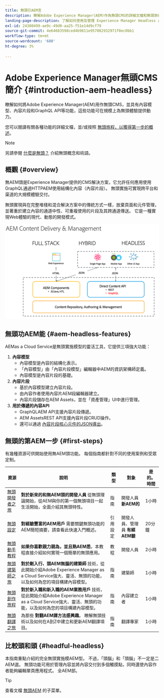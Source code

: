 ```yaml
---
title: 無頭引AEM言
description: 瞭解Adobe Experience Manager(AEM)作為無頭CMS的詳細文檔和無頭旅行。 瞭解如何使用內容模型、內容片段和GraphQL API等功能來為無頭體驗提供動力。
landing-page-description: 了解如何使用及管理 Experience Manager Headless as a Cloud Service。
exl-id: 24300499-ae9c-49d0-aa25-f51e14d9cf79
source-git-commit: 4e64683598ced4b9811e957082932971f0ec0bb1
workflow-type: tm+mt
source-wordcount: '680'
ht-degree: 3%

---
```



# Adobe Experience Manager無頭CMS簡介 {#introduction-aem-headless}

瞭解如何將Adobe Experience Manager(AEM)用作無頭CMS，並具有內容模型、內容片段和GraphQL API等功能，這些功能可在規模上為無頭體驗提供動力。

您可以閱讀有關各種功能的詳細文檔，並/或按照 [無頭旅程，以獲得第一步的概述](#first-steps)。

>[!NOTE]
>
>另請參閱 [什麼是無頭？](/help/headless/what-is-headless.md) 介紹無頭概念和術語。

## 概觀 {#overview}

無AEM頭是Experience Manager提供的CMS解決方案，它允許任何應用使用GraphQL通過HTTPAEM使用結構化內容（內容片段）。 無頭實施可實現跨平台和渠道的大規模體驗交付。

無頭實現與在完整堆棧和混合解決方案中的傳統方式一樣，放棄頁面和元件管理，並著重於建立內容的通道中性、可重複使用的片段及其跨通道傳送。 它是一種實現Web體驗的現代、動態的開發模式。

![實AEM施模式](assets/aem-implementation-models.png)

## 無頭功AEM能 {#aem-headless-features}

AEMas a Cloud Service是無頭實施模型的靈活工具，它提供三項強大功能：

1. **內容模型**
   * 內容模型是內容的結構化表示。
   * 「內容模型」由「內容片段模型」編輯器中AEM的資訊架構師定義。
   * 內容模型是內容片段的基礎。
1. **內容片段**
   * 基於內容模型建立內容片段。
   * 由內容作者使用內容片AEM段編輯器建立。
   * 內容片段儲存在AEM Assets，並在「資產管理」UI中進行管理。
1. **用於傳遞的內容API**
   * GraphQLAEM API支援內容片段傳遞。
   * AEM AssetsREST API支援內容片段CRUD操作。
   * 還可以通過 [內容片段核心元件的JSON導出](https://experienceleague.adobe.com/docs/experience-manager-core-components/using/components/content-fragment-component.html)。

## 無頭的第AEM一步 {#first-steps}

有幾種資源可供開始使用無AEM頭功能。 每個指南都針對不同的使用案例和受眾定制。

| 資源 | 說明 | 類型 | 對象 | 是的。 時間 |
|---|---|---|---|---|
| [無頭開發者之旅](/help/journey-headless/developer/overview.md) | **對於新來的和無AEM頭的開發人員** 從無頭理論開始，從AEM與你的第一個無頭項目一起生活開始，全面介紹其無頭特性。 | 指南 | 開發人員 **新AEM的** | 1小時 |
| [無頭設定](/help/headless/setup/introduction.md) | **對經驗豐富的AEM用戶** 需要關鍵無頭功能的AEM簡短摘要，請查看此快速入門概述。 | 引用設定 | 開發人員、管理員 **有經AEM驗** | 20分鐘 |
| [無頭動手教程](https://experienceleague.adobe.com/docs/experience-manager-learn/getting-started-with-aem-headless/graphql/multi-step/overview.html) | **如果你喜歡親力親為，並且熟AEM悉**，本教程直接介紹如何實現一個簡單的無頭應用。 | 教程 | 開發人員 | 2小時 |
| [無頭建築師之旅](/help/journey-headless/architect/overview.md) | **對於剛入行、頭AEM無腦的建築師** 技術，從此開始介紹Adobe Experience Manager as a Cloud Service強大、靈活、無頭的功能，以及如何為您的項目構建內容模型。 | 指南 | 建築師 | 1小時 |
| [無頭創作旅程](/help/journey-headless/author/overview.md) | **對於新入職和新入職的AEM業務用戶** 技術，從此開始介紹Adobe Experience Manager as a Cloud Service強大、靈活、無頭的功能，以及如何為您的項目構建內容模型。 | 指南 | 內容建立者 | 1小時 |
| [無頭翻譯之旅](/help/journey-headless/translation/overview.md) | 為那些 **對翻AEM譯方法感興趣**。 瞭解無頭技術以及如何在A到Z中建立和更新AEM翻譯項目。 | 指南 | 翻譯專家 | 1小時 |

## 比較頭和頭 {#headful-headless}

本指南重點介紹的完全無頭實施模AEM型。 不過，「頭腦」和「頭腦」不一定是二AEM選。 無頭功能可用於管理內容並將內容交付到多個觸摸點，同時還使內容作者能夠編輯單頁應用程式。 全AEM部。

>[!TIP]
>
>查看文檔 [無頭AEM](/help/implementing/developing/headful-headless.md) 的子菜單。